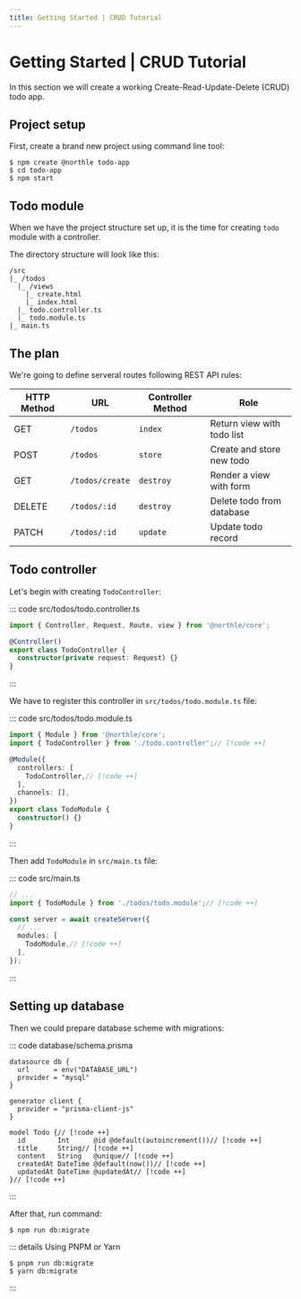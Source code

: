 ```yaml
---
title: Getting Started | CRUD Tutorial
---
```


# Getting Started | CRUD Tutorial

In this section we will create a working Create-Read-Update-Delete (CRUD) todo app.

## Project setup

First, create a brand new project using command line tool:

```shell
$ npm create @northle todo-app
$ cd todo-app
$ npm start
```

## Todo module

When we have the project structure set up, it is the time for creating `todo` module with a controller.

The directory structure will look like this:

```
/src
|_ /todos
  |_ /views
    |_ create.html
    |_ index.html
  |_ todo.controller.ts
  |_ todo.module.ts
|_ main.ts
```

## The plan

We're going to define serveral routes following REST API rules:

| HTTP Method   | URL             | Controller Method  | Role                       |
| ------------- | --------------- | ------------------ | -------------------------- |
| GET           | `/todos`        | `index`            | Return view with todo list |
| POST          | `/todos`        | `store`            | Create and store new todo  |
| GET           | `/todos/create` | `destroy`          | Render a view with form    |
| DELETE        | `/todos/:id`    | `destroy`          | Delete todo from database  |
| PATCH         | `/todos/:id`    | `update`           | Update todo record         |

## Todo controller

Let's begin with creating `TodoController`:

::: code src/todos/todo.controller.ts
```ts
import { Controller, Request, Route, view } from '@northle/core';

@Controller()
export class TodoController {
  constructor(private request: Request) {}
}
```
:::

We have to register this controller in `src/todos/todo.module.ts` file:

::: code src/todos/todo.module.ts
```ts
import { Module } from '@northle/core';
import { TodoController } from './todo.controller';// [!code ++]

@Module({
  controllers: [
    TodoController,// [!code ++]
  ],
  channels: [],
})
export class TodoModule {
  constructor() {}
}
```
:::

Then add `TodoModule` in `src/main.ts` file:

::: code src/main.ts
```ts
// ...
import { TodoModule } from './todos/todo.module';// [!code ++]

const server = await createServer({
  // ...
  modules: [
    TodoModule,// [!code ++]
  ],
});
```
:::

## Setting up database

Then we could prepare database scheme with migrations:

::: code database/schema.prisma
```prisma
datasource db {
  url      = env("DATABASE_URL")
  provider = "mysql"
}

generator client {
  provider = "prisma-client-js"
}

model Todo {// [!code ++]
  id        Int      @id @default(autoincrement())// [!code ++]
  title     String// [!code ++]
  content   String   @unique// [!code ++]
  createdAt DateTime @default(now())// [!code ++]
  updatedAt DateTime @updatedAt// [!code ++]
}// [!code ++]
```
:::

After that, run command:

```shell
$ npm run db:migrate
```

::: details Using PNPM or Yarn
```shell
$ pnpm run db:migrate
$ yarn db:migrate
```
:::
